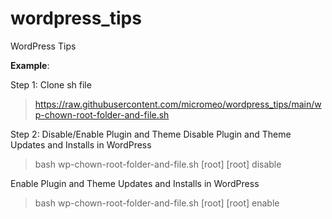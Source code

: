 # wordpress_tips
WordPress Tips

**Example**:

Step 1: Clone sh file
> https://raw.githubusercontent.com/micromeo/wordpress_tips/main/wp-chown-root-folder-and-file.sh

Step 2: Disable/Enable Plugin and Theme
Disable Plugin and Theme Updates and Installs in WordPress
> bash wp-chown-root-folder-and-file.sh [root] [root] disable

Enable Plugin and Theme Updates and Installs in WordPress
> bash wp-chown-root-folder-and-file.sh [root] [root] enable
